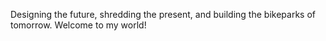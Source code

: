 Designing the future, shredding the present, and building the bikeparks of tomorrow. Welcome to my world!